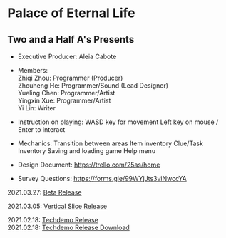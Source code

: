 # Palace of Eternal Life # 
## Two and a Half A's Presents ##
* Executive Producer: Aleia Cabote
* Members:  
  Zhiqi Zhou: Programmer (Producer)  
  Zhouheng He: Programmer/Sound (Lead Designer)  
  Yueling Chen: Programmer/Artist  
  Yingxin Xue: Programmer/Artist  
  Yi Lin: Writer  
* Instruction on playing:
  WASD key for movement
  Left key on mouse / Enter to interact
* Mechanics:
  Transition between areas
  Item inventory
  Clue/Task Inventory
  Saving and loading game
  Help menu
  
* Design Document:
  https://trello.com/25as/home
* Survey Questions:
  https://forms.gle/99WYjJts3viNwccYA

  
2021.03.27: [Beta Release](/2.5As_Beta/index.html)  

2021.03.05: [Vertical Slice Release](/2.5As_VS/index.html)  

2021.02.18: [Techdemo Release](/2.5As_Techdemo/index.html)  
2021.02.18: [Techdemo Release Download](2.5As_Techdemo.zip)  

